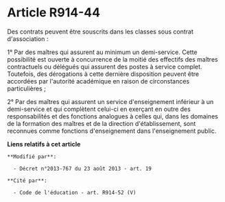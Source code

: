 # Article R914-44

Des contrats peuvent être souscrits dans les classes sous contrat d'association : 

1° Par des maîtres qui assurent au minimum un demi-service. Cette possibilité est ouverte à concurrence de la moitié des
effectifs des   maîtres contractuels ou délégués qui assurent des postes à service complet. Toutefois, des dérogations à
cette dernière disposition peuvent être accordées par l'autorité académique en raison de circonstances particulières ; 

2° Par des maîtres qui assurent un service d'enseignement inférieur à un demi-service et qui complètent celui-ci en exerçant
en outre des responsabilités et des fonctions analogues à celles qui, dans les domaines de la formation des maîtres et de la
direction d'établissement, sont reconnues comme fonctions d'enseignement dans l'enseignement public.

**Liens relatifs à cet article**

	**Modifié par**:

	  - Décret n°2013-767 du 23 août 2013 - art. 19

	**Cité par**:

	  - Code de l'éducation - art. R914-52 (V)
